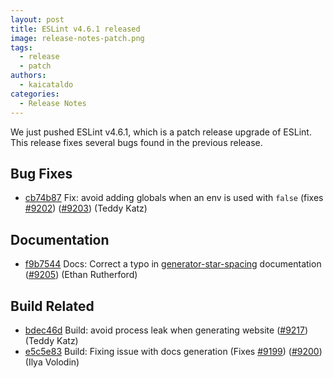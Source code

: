 ```yaml
---
layout: post
title: ESLint v4.6.1 released
image: release-notes-patch.png
tags:
  - release
  - patch
authors:
  - kaicataldo
categories:
  - Release Notes
---
```


We just pushed ESLint v4.6.1, which is a patch release upgrade of ESLint. This release fixes several bugs found in the previous release.










## Bug Fixes


* [cb74b87](https://github.com/eslint/eslint/commit/cb74b87) Fix: avoid adding globals when an env is used with `false` (fixes [#9202](https://github.com/eslint/eslint/issues/9202)) ([#9203](https://github.com/eslint/eslint/issues/9203)) (Teddy Katz)




## Documentation


* [f9b7544](https://github.com/eslint/eslint/commit/f9b7544) Docs: Correct a typo in [generator-star-spacing](/docs/rules/generator-star-spacing) documentation ([#9205](https://github.com/eslint/eslint/issues/9205)) (Ethan Rutherford)






## Build Related


* [bdec46d](https://github.com/eslint/eslint/commit/bdec46d) Build: avoid process leak when generating website ([#9217](https://github.com/eslint/eslint/issues/9217)) (Teddy Katz)
* [e5c5e83](https://github.com/eslint/eslint/commit/e5c5e83) Build: Fixing issue with docs generation (Fixes [#9199](https://github.com/eslint/eslint/issues/9199)) ([#9200](https://github.com/eslint/eslint/issues/9200)) (Ilya Volodin)
